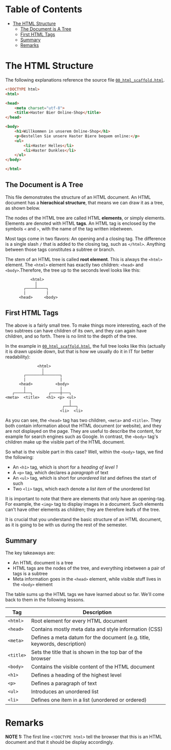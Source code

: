 # Table of Contents
- [The HTML Structure](#the-html-structure)
  * [The Document is A Tree](#the-document-is-a-tree)
  * [First HTML Tags](#first-html-tags)
  * [Summary](#summary)
  * [Remarks](#remarks)

# The HTML Structure

The following explanations reference the source file [`00_html_scaffold.html`](https://github.com/winf-hsos/webengineering/blob/master/week02/lesson_01_first_html/01_html_scaffold.html).

```html
<!DOCTYPE html>
<html>

<head>
    <meta charset="utf-8">
    <title>Haster Bier Online-Shop</title>
</head>

<body>
    <h1>Willkommen in unserem Online-Shop</h1>
    <p>Bestellen Sie unsere Haster Biere bequem online:</p>
    <ul>
        <li>Haster Helles</li>
        <li>Haster Dunkles</li>
    </ul>
</body>

</html>
```

## The Document is A Tree
This file demonstrates the structure of an HTML document. An HTML document has a **hierachical structure**, that means we can draw it as a tree, as shown below. 

The nodes of the HTML tree are called HTML **elements**, or simply elements. Elements are denoted with HTML **tags**. An HTML tag is enclosed by the symbols `<` and `>`, with the name of the tag written inbetween. 

Most tags come in two flavors: An opening and a closing tag. The difference is a single slash `/` that is added to the closing tag, such as `</html>`. Anything between those tags constitutes a subtree or branch.

The stem of an HTML tree is called **root element**. This is always the `<html>` element. The `<html>` element has exactly two children: `<head>` and  `<body>`.Therefore, the tree up to the seconds level looks like this:

```
           <html>
             │
        ┌────┴────┐
        |         |
      <head>     <body>
```
## First HTML Tags

The above is a fairly small tree. To make things more interesting, each of the two subtrees can have children of its own, and they can again have children, and so forth. There is no limit to the depth of the tree. 

In the example in [`00_html_scaffold.html`](https://github.com/winf-hsos/webengineering/blob/master/week02/00_html_scaffold.html), the full tree looks like this (actually it is drawn upside down, but that is how we usually do it in IT for better readability):

```
              <html>
                │
        ┌───────┴───────┐
        |               |
      <head>          <body>
        |               |
   ┌────┴──┐       ┌────┼───┐
<meta>  <title>   <h1> <p> <ul>
                            |
                         ┌──┴──┐
                        <li>  <li>
```

As you can see, the `<head>` tag has two children, `<meta>` and `<title>`. They both contain information about the HTML document (or website), and they are not displayed on the page. They are useful to describe the content, for example for search engines such as Google. In contrast, the `<body>` tag's children make up the visible part of the HTML document.

So what is the visible part in this case? Well, within the `<body>` tags, we find the following:

- An `<h1>` tag, which is short for a *heading of level 1*
- A `<p>` tag, which declares a *paragraph* of text
- An `<ul>` tag, which is short for *unordered list* and defines the start of such
- Two `<li>` tags, which each denote a *list item* of the unordered list


It is important to note that there are elements that only have an opening-tag. For example, the `<img>` tag to display images in a document. Such elements can't have other elements as children; they are therefore leafs of the tree.

It is crucial that you understand the basic structure of an HTML document, as it is going to be with us during the rest of the semester.

## Summary

The key takeaways are:

- An HTML document is a tree
- HTML tags are the nodes of the tree, and everything inbetween a pair of tags is a subtree
- Meta information goes in the `<head>` element, while visible stuff lives in the `<body>` element

The table sums up the HTML tags we have learned about so far. We'll come back to them in the following lessons.

| Tag | Description |
| --- | --- |
| `<html>` | Root element for every HTML document |
| `<head>` | Contains mostly meta data and style information (CSS) |
| `<meta>` | Defines a meta datum for the document (e.g. title, keywords, description) |
| `<title>` | Sets the title that is shown in the top bar of the browser |
| `<body>` | Contains the visible content of the HTML document |
| `<h1>` | Defines a heading of the highest level |
| `<p>` | Defines a paragraph of text |
| `<ul>` | Introduces an unordered list |
| `<li>` | Defines one item in a list (unordered or ordered) |

# Remarks

**NOTE 1:** The first line `<!DOCTYPE html>` tell the browser that this is an HTML document and that it should be display accordingly.